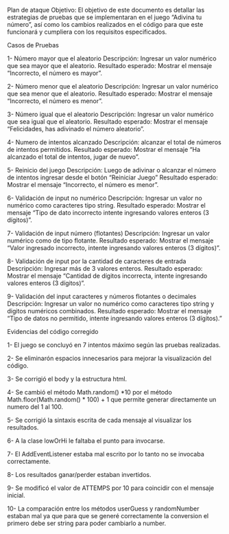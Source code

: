 Plan de ataque
Objetivo: El objetivo de este documento es detallar las estrategias de pruebas que se implementaran en el juego “Adivina tu número”, así como los cambios realizados en el código para que este funcionará y cumpliera con los requisitos especificados.


Casos de Pruebas

1- Número mayor que el aleatorio 
Descripción: Ingresar un valor numérico que sea mayor que el aleatorio.
Resultado esperado:  Mostrar el mensaje “Incorrecto, el número es mayor”.

2- Número menor que el aleatorio
Descripción: Ingresar un valor numérico que sea menor que el aleatorio.
Resultado esperado:  Mostrar el mensaje “Incorrecto, el número es menor”.

3- Número igual que el aleatorio
Descripción: Ingresar un valor numérico que sea igual que el aleatorio.
Resultado esperado:  Mostrar el mensaje “Felicidades, has adivinado el número aleatorio”.

4- Numero de intentos alcanzado
Descripción: alcanzar el total de números de intentos permitidos.
Resultado esperado:  Mostrar el mensaje “Ha alcanzado el total de intentos, jugar de nuevo”.

5- Reinicio del juego
Descripción: Luego de adivinar o alcanzar el número de intentos ingresar desde el botón “Reiniciar Juego”
Resultado esperado:  Mostrar el mensaje “Incorrecto, el número es menor”.

6- Validación de input no numérico
Descripción: Ingresar un valor no numérico como caracteres tipo string.
Resultado esperado:  Mostrar el mensaje “Tipo de dato incorrecto intente ingresando valores enteros (3 dígitos)”.

7- Validación de input número (flotantes)
Descripción: Ingresar un valor numérico como de tipo flotante.
Resultado esperado:  Mostrar el mensaje “Valor ingresado incorrecto, intente ingresando valores enteros (3 dígitos)”.

8- Validación de input por la cantidad de caracteres de entrada
Descripción: Ingresar más de 3 valores enteros.
Resultado esperado:  Mostrar el mensaje “Cantidad de dígitos incorrecta, intente ingresando valores enteros (3 dígitos)”.

9- Validación del input caracteres y números flotantes o decimales
Descripción: Ingresar un valor no numérico como caracteres tipo string y digitos numéricos combinados.
Resultado esperado:  Mostrar el mensaje “Tipo de datos no permitido, intente ingresando valores enteros (3 dígitos).”


Evidencias del código corregido

1- El juego se concluyó en 7 intentos máximo según las pruebas realizadas.

2- Se eliminarón espacios innecesarios para mejorar la visualización del código.

3- Se corrigió el body y la estructura html.

4- Se cambió el método Math.random() *10 por el método Math.floor(Math.random() * 100) + 1 que permite generar directamente un numero del 1 al 100.


5- Se corrigió la sintaxis escrita de cada mensaje al visualizar los resultados.

6- A la clase lowOrHi le faltaba el punto para invocarse.

7- El AddEventListener estaba mal escrito por lo tanto no se invocaba correctamente.

8- Los resultados ganar/perder estaban invertidos.

9- Se modificó el valor de ATTEMPS por 10 para coincidir con el mensaje inicial.

10- La comparación entre los métodos userGuess y randomNumber estaban mal ya que para que se generé correctamente la conversion el primero debe ser string para poder cambiarlo a number.

